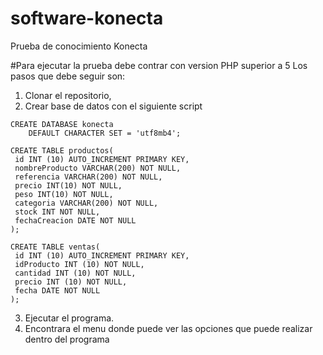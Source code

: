 # software-konecta
Prueba de conocimiento Konecta

#Para ejecutar la prueba debe contrar con version PHP superior a 5
Los pasos que debe seguir son:
1. Clonar el repositorio,
2. Crear base de datos con el siguiente script 
```
CREATE DATABASE konecta
    DEFAULT CHARACTER SET = 'utf8mb4';

CREATE TABLE productos(
 id INT (10) AUTO_INCREMENT PRIMARY KEY,
 nombreProducto VARCHAR(200) NOT NULL,
 referencia VARCHAR(200) NOT NULL,
 precio INT(10) NOT NULL,
 peso INT(10) NOT NULL,
 categoria VARCHAR(200) NOT NULL, 
 stock INT NOT NULL,
 fechaCreacion DATE NOT NULL
);

CREATE TABLE ventas(
 id INT (10) AUTO_INCREMENT PRIMARY KEY,
 idProducto INT (10) NOT NULL,
 cantidad INT (10) NOT NULL,
 precio INT (10) NOT NULL,
 fecha DATE NOT NULL
);
```
3. Ejecutar el programa.
4. Encontrara el menu donde puede ver las opciones que puede realizar dentro del programa
